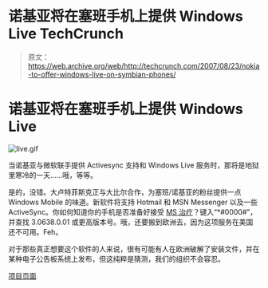 # 诺基亚将在塞班手机上提供 Windows Live TechCrunch

> 原文：<https://web.archive.org/web/http://techcrunch.com/2007/08/23/nokia-to-offer-windows-live-on-symbian-phones/>

# 诺基亚将在塞班手机上提供 Windows Live

![live.gif](img/61a008197988129374ca40c55aac50fd.png)

当诺基亚与微软联手提供 Activesync 支持和 Windows Live 服务时，那将是地狱里寒冷的一天……哦，等等。

是的，没错。大卢特菲斯克正与大比尔合作，为塞班/诺基亚的粉丝提供一点 Windows Mobile 的味道。新软件将支持 Hotmail 和 MSN Messenger 以及一些 ActiveSync。你如何知道你的手机是否准备好接受 [MS 治疗](https://web.archive.org/web/20220929122548/http://www.theinquirer.net/default.aspx?article=41886)？键入“*#0000#”，并查找 3.0638.0.01 或更高版本号。哦，还要搬到欧洲去，因为这项服务在美国还不可用。Feh。

对于那些真正想要这个软件的人来说，很有可能有人在欧洲破解了安装文件，并在某种电子公告板系统上发布，但这纯粹是猜测，我们的组织不会容忍。

[项目页面](https://web.archive.org/web/20220929122548/http://europe.nokia.com/A4491268)